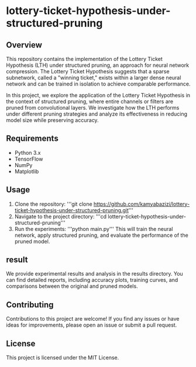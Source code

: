 # lottery-ticket-hypothesis-under-structured-pruning
## Overview
This repository contains the implementation of the Lottery Ticket Hypothesis (LTH) under structured pruning, an approach for neural network compression. The Lottery Ticket Hypothesis suggests that a sparse subnetwork, called a "winning ticket," exists within a larger dense neural network and can be trained in isolation to achieve comparable performance.

In this project, we explore the application of the Lottery Ticket Hypothesis in the context of structured pruning, where entire channels or filters are pruned from convolutional layers. We investigate how the LTH performs under different pruning strategies and analyze its effectiveness in reducing model size while preserving accuracy.

## Requirements
- Python 3.x
- TensorFlow
- NumPy
- Matplotlib

## Usage
1. Clone the repository:
   '''git clone https://github.com/kamyabazizi/lottery-ticket-hypothesis-under-structured-pruning.git'''
2. Navigate to the project directory:
   '''cd lottery-ticket-hypothesis-under-structured-pruning'''
3. Run the experiments:
   '''python main.py'''
This will train the neural network, apply structured pruning, and evaluate the performance of the pruned model.

## result
We provide experimental results and analysis in the results directory. You can find detailed reports, including accuracy plots, training curves, and comparisons between the original and pruned models.

## Contributing
Contributions to this project are welcome! If you find any issues or have ideas for improvements, please open an issue or submit a pull request.

## License
This project is licensed under the MIT License.
